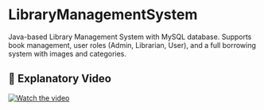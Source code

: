 # LibraryManagementSystem
Java-based Library Management System with MySQL database. Supports book management, user roles (Admin, Librarian, User), and a full borrowing system with images and categories.
## 🎥 Explanatory Video

[![Watch the video](https://img.youtube.com/vi/7Im47_iOT3U/hqdefault.jpg)](https://www.youtube.com/watch?v=7Im47_iOT3U)
